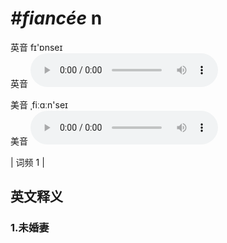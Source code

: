 # ***\#fiancée*** n
英音 fɪ'ɒnseɪ  
英音
<audio src="./media/fiancee1.aac" controls="controls"></audio>

美音 ˌfiːɑːn'seɪ  
美音
<audio src="./media/fiancee2.aac" controls="controls"></audio>



| 词频 1 |  

英文释义
---
### 1.**未婚妻**  


